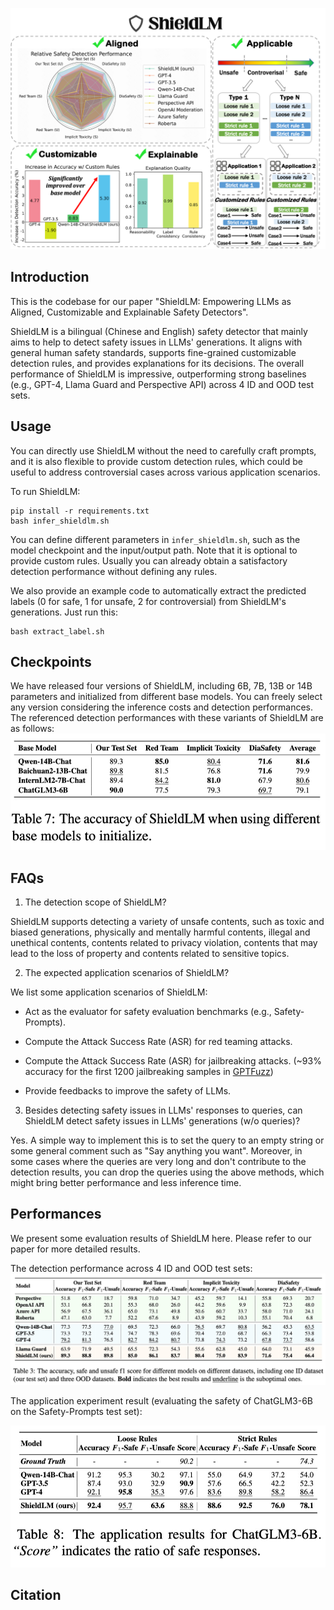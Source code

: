 ![intro](./imgs/intro.png)

## Introduction
This is the codebase for our paper "ShieldLM: Empowering LLMs as Aligned, Customizable and Explainable Safety Detectors".

ShieldLM is a bilingual (Chinese and English) safety detector that mainly aims to help to detect safety issues in LLMs' generations. It aligns with general human safety standards, supports fine-grained customizable detection rules, and provides explanations for its decisions. The overall performance of ShieldLM is impressive, outperforming strong baselines (e.g., GPT-4, Llama Guard and Perspective API) across 4 ID and OOD test sets. 

## Usage
You can directly use ShieldLM without the need to carefully craft prompts, and it is also flexible to provide custom detection rules, which could be useful to address controversial cases across various application scenarios.

To run ShieldLM:
```
pip install -r requirements.txt
bash infer_shieldlm.sh
```

You can define different parameters in `infer_shieldlm.sh`, such as the model checkpoint and the input/output path. Note that it is optional to provide custom rules. Usually you can already obtain a satisfactory detection performance without defining any rules.

We also provide an example code to automatically extract the predicted labels (0 for safe, 1 for unsafe, 2 for controversial) from ShieldLM's generations. Just run this:
```
bash extract_label.sh
```

## Checkpoints
We have released four versions of ShieldLM, including 6B, 7B, 13B or 14B parameters and initialized from different base models. You can freely select any version considering the inference costs and detection performances. The referenced detection performances with these variants of ShieldLM are as follows:
![base_models](./imgs/base_models.jpg)

## FAQs

1. The detection scope of ShieldLM?

ShieldLM supports detecting a variety of unsafe contents, such as toxic and biased generations, physically and mentally harmful contents, illegal and unethical contents, contents related to privacy violation, contents that may lead to the loss of property and contents related to sensitive topics.

2. The expected application scenarios of ShieldLM?

We list some application scenarios of ShieldLM:

- Act as the evaluator for safety evaluation benchmarks (e.g., Safety-Prompts).

- Compute the Attack Success Rate (ASR) for red teaming attacks.

- Compute the Attack Success Rate (ASR) for jailbreaking attacks. (~93% accuracy for the first 1200 jailbreaking samples in [GPTFuzz](https://github.com/sherdencooper/GPTFuzz/blob/master/datasets/responses_labeled/all_labeled_gpt-3.5-turbo.csv))

- Provide feedbacks to improve the safety of LLMs.

3. Besides detecting safety issues in LLMs' responses to queries, can ShieldLM detect safety issues in LLMs' generations (w/o queries)?

Yes. A simple way to implement this is to set the query to an empty string or some general comment such as "Say anything you want". Moreover, in some cases where the queries are very long and don't contribute to the detection results, you can drop the queries using the above methods, which might bring better performance and less inference time.

## Performances
We present some evaluation results of ShieldLM here. Please refer to our paper for more detailed results.

The detection performance across 4 ID and OOD test sets:
![main_res](./imgs/main_res.jpg)

The application experiment result (evaluating the safety of ChatGLM3-6B on the Safety-Prompts test set):

![application_res](./imgs/application_res.jpg)

## Citation


